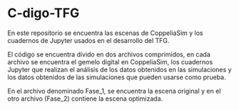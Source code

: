 # C-digo-TFG
En este repositorio se encuentra las escenas de CoppeliaSim y los cuadernos de Jupyter usados en el desarrollo del TFG. 

El código se encuentra divido en dos archivos comprimidos, en cada archivo se encuentra el gemelo digital en CoppeliaSim, los cuadernos Jupyter que realizan el análisis de los datos obtenidos en las simulaciones y los datos obtenidos de las simulaciones que pueden usarse como prueba. 

En el archivo denominado Fase_1, se encuentra la escena original y en el otro archivo (Fase_2) contiene la escena optimizada.
